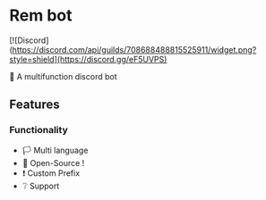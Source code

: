 # Rem bot
[![Discord](https://discord.com/api/guilds/708688488815525911/widget.png?style=shield](https://discord.gg/eF5UVPS)

🤖 A multifunction discord bot



## Features

### Functionality

- 🏳 Multi language
- 💾 Open-Source !
- ❗ Custom Prefix
- ❔ Support
